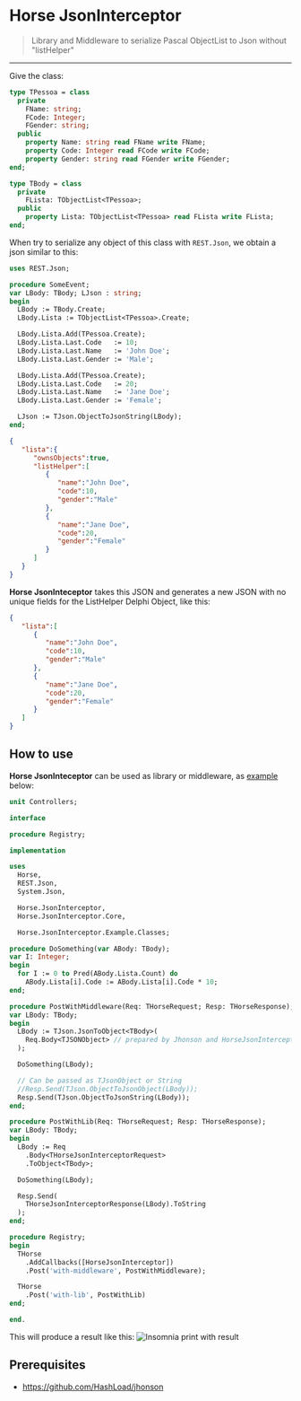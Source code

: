 # Horse JsonInterceptor
> Library and Middleware to serialize Pascal ObjectList to Json without "listHelper" 

_____

Give the class:

```pascal
type TPessoa = class
  private
    FName: string;
    FCode: Integer;
    FGender: string;
  public
    property Name: string read FName write FName;
    property Code: Integer read FCode write FCode;
    property Gender: string read FGender write FGender;
end;

type TBody = class
  private
    FLista: TObjectList<TPessoa>;
  public
    property Lista: TObjectList<TPessoa> read FLista write FLista;
end;
```
When try to serialize any object of this class with `REST.Json`, we obtain a json similar to this:

```pascal
uses REST.Json;

procedure SomeEvent;
var LBody: TBody; LJson : string;
begin
  LBody := TBody.Create;
  LBody.Lista := TObjectList<TPessoa>.Create;

  LBody.Lista.Add(TPessoa.Create);
  LBody.Lista.Last.Code   := 10;
  LBody.Lista.Last.Name   := 'John Doe';
  LBody.Lista.Last.Gender := 'Male';

  LBody.Lista.Add(TPessoa.Create);
  LBody.Lista.Last.Code   := 20;
  LBody.Lista.Last.Name   := 'Jane Doe';
  LBody.Lista.Last.Gender := 'Female';

  LJson := TJson.ObjectToJsonString(LBody);
end;
```

```json
{
   "lista":{
      "ownsObjects":true,
      "listHelper":[
         {
            "name":"John Doe",
            "code":10,
            "gender":"Male"
         },
         {
            "name":"Jane Doe",
            "code":20,
            "gender":"Female"
         }
      ]
   }
}
```
**Horse JsonInteceptor** takes this JSON and generates a new JSON with no unique fields for the ListHelper Delphi Object, like this:

```JSON
{
   "lista":[
      {
         "name":"John Doe",
         "code":10,
         "gender":"Male"
      },
      {
         "name":"Jane Doe",
         "code":20,
         "gender":"Female"
      }
   ]
}
```

## How to use

**Horse JsonInteceptor** can be used as library or middleware, as [example](https://github.com/IagooCesaar/Horse-JsonInterceptor/blob/main/example/example%202/Controllers.pas) below:

```pascal
unit Controllers;

interface

procedure Registry;

implementation

uses
  Horse,
  REST.Json,
  System.Json,

  Horse.JsonInterceptor,
  Horse.JsonInterceptor.Core,

  Horse.JsonInterceptor.Example.Classes;

procedure DoSomething(var ABody: TBody);
var I: Integer;
begin
  for I := 0 to Pred(ABody.Lista.Count) do
    ABody.Lista[i].Code := ABody.Lista[i].Code * 10;
end;

procedure PostWithMiddleware(Req: THorseRequest; Resp: THorseResponse);
var LBody: TBody;
begin
  LBody := TJson.JsonToObject<TBody>(
    Req.Body<TJSONObject> // prepared by Jhonson and HorseJsonInterceptor
  );

  DoSomething(LBody);

  // Can be passed as TJsonObject or String
  //Resp.Send(TJson.ObjectToJsonObject(LBody));
  Resp.Send(TJson.ObjectToJsonString(LBody));
end;

procedure PostWithLib(Req: THorseRequest; Resp: THorseResponse);
var LBody: TBody;
begin
  LBody := Req
    .Body<THorseJsonInterceptorRequest>
    .ToObject<TBody>;

  DoSomething(LBody);

  Resp.Send(
    THorseJsonInterceptorResponse(LBody).ToString
  );
end;

procedure Registry;
begin
  THorse
    .AddCallbacks([HorseJsonInterceptor])
    .Post('with-middleware', PostWithMiddleware);

  THorse
    .Post('with-lib', PostWithLib)
end;

end.
```

This will produce a result like this:
![Insomnia print with result](https://user-images.githubusercontent.com/12894025/205689609-ef1d1760-ef4a-461a-97ef-875ad7e9214d.png)


## Prerequisites
  - https://github.com/HashLoad/jhonson